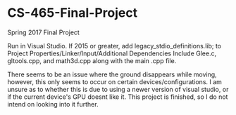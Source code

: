 # CS-465-Final-Project
Spring 2017 Final Project


Run in Visual Studio.
If 2015 or greater, add legacy_stdio_definitions.lib; to Project Properties/Linker/Input/Additional Dependencies
Include Glee.c, gltools.cpp, and math3d.cpp along with the main .cpp file.


There seems to be an issue where the ground disappears while moving, however, this only seems to occur on certain devices/configurations. I am unsure as to whether this is due to using a newer version of visual studio, or if the current device's GPU doesnt like it. This project is finished, so I do not intend on looking into it further.
